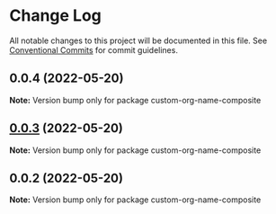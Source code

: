 # Change Log

All notable changes to this project will be documented in this file.
See [Conventional Commits](https://conventionalcommits.org) for commit guidelines.

## 0.0.4 (2022-05-20)

**Note:** Version bump only for package custom-org-name-composite





## [0.0.3](https://github.com/jablonnc/nx-publish-libraries/compare/custom-org-name-composite@0.0.2...custom-org-name-composite@0.0.3) (2022-05-20)

**Note:** Version bump only for package custom-org-name-composite





## 0.0.2 (2022-05-20)

**Note:** Version bump only for package custom-org-name-composite
